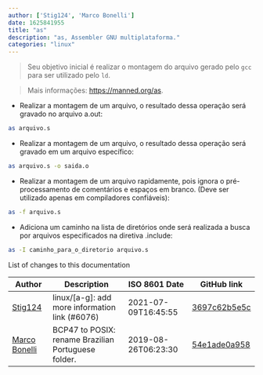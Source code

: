 ```yaml
---
author: ['Stig124', 'Marco Bonelli']
date: 1625841955
title: "as"
description: "as, Assembler GNU multiplataforma."
categories: "linux"
---
```

> Seu objetivo inicial é realizar o montagem do arquivo gerado pelo `gcc` para ser utilizado pelo `ld`.

> Mais informações: <https://manned.org/as>.

- Realizar a montagem de um arquivo, o resultado dessa operação será gravado no arquivo a.out:

```bash
as arquivo.s
```

- Realizar a montagem de um arquivo, o resultado dessa operação será gravado em um arquivo específico:

```bash
as arquivo.s -o saida.o
```

- Realizar a montagem de um arquivo rapidamente, pois ignora o pré-processamento de comentários e espaços em branco. (Deve ser utilizado apenas em compiladores confiáveis):

```bash
as -f arquivo.s
```

- Adiciona um caminho na lista de diretórios onde será realizada a busca por arquivos especificados na diretiva .include:

```bash
as -I caminho_para_o_diretorio arquivo.s
```
List of changes to this documentation


Author | Description | ISO 8601 Date | GitHub link
------|-----|-----|-----
[Stig124](mailto:stigpro@outlook.fr) | linux/[a-g]: add more information link (#6076) | 2021-07-09T16:45:55 | [3697c62b5e5c](https://github.com/tldr-pages/tldr/commit/3697c62b5e5cd9bae7a99c591cb81d1ddcfbf792)
[Marco Bonelli](mailto:marco@mebeim.net) | BCP47 to POSIX: rename Brazilian Portuguese folder. | 2019-08-26T06:23:30 | [54e1ade0a958](https://github.com/tldr-pages/tldr/commit/54e1ade0a958f3a08d9ed60f32b66188d0ecfb63)

